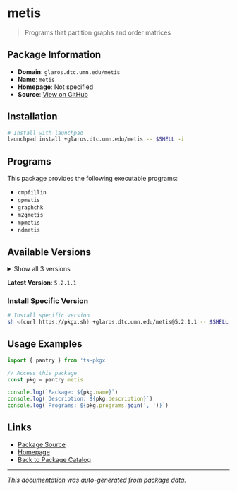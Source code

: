 # metis

> Programs that partition graphs and order matrices

## Package Information

- **Domain**: `glaros.dtc.umn.edu/metis`
- **Name**: `metis`
- **Homepage**: Not specified
- **Source**: [View on GitHub](https://github.com/pkgxdev/pantry/tree/main/projects/glaros.dtc.umn.edu/metis/package.yml)

## Installation

```bash
# Install with launchpad
launchpad install +glaros.dtc.umn.edu/metis -- $SHELL -i
```

## Programs

This package provides the following executable programs:

- `cmpfillin`
- `gpmetis`
- `graphchk`
- `m2gmetis`
- `mpmetis`
- `ndmetis`

## Available Versions

<details>
<summary>Show all 3 versions</summary>

- `5.2.1.1`, `5.1.0.4`, `5.1.0.3`

</details>

**Latest Version**: `5.2.1.1`

### Install Specific Version

```bash
# Install specific version
sh <(curl https://pkgx.sh) +glaros.dtc.umn.edu/metis@5.2.1.1 -- $SHELL -i
```

## Usage Examples

```typescript
import { pantry } from 'ts-pkgx'

// Access this package
const pkg = pantry.metis

console.log(`Package: ${pkg.name}`)
console.log(`Description: ${pkg.description}`)
console.log(`Programs: ${pkg.programs.join(', ')}`)
```

## Links

- [Package Source](https://github.com/pkgxdev/pantry/tree/main/projects/glaros.dtc.umn.edu/metis/package.yml)
- [Homepage](#)
- [Back to Package Catalog](../package-catalog.md)

---

*This documentation was auto-generated from package data.*
